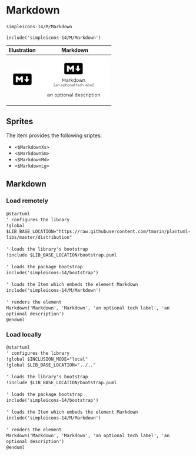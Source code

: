 # Markdown


```text
simpleicons-14/M/Markdown
```

```text
include('simpleicons-14/M/Markdown')
```



| Illustration | Markdown |
| :---: | :---: |
| ![illustration for Illustration](../../simpleicons-14/M/Markdown.png) | ![illustration for Markdown](../../simpleicons-14/M/Markdown.Local.png) |



## Sprites
The item provides the following sriptes:

- `<$MarkdownXs>`
- `<$MarkdownSm>`
- `<$MarkdownMd>`
- `<$MarkdownLg>`





## Markdown

### Load remotely
```plantuml
@startuml
' configures the library
!global $LIB_BASE_LOCATION="https://raw.githubusercontent.com/tmorin/plantuml-libs/master/distribution"

' loads the library's bootstrap
!include $LIB_BASE_LOCATION/bootstrap.puml

' loads the package bootstrap
include('simpleicons-14/bootstrap')

' loads the Item which embeds the element Markdown
include('simpleicons-14/M/Markdown')

' renders the element
Markdown('Markdown', 'Markdown', 'an optional tech label', 'an optional description')
@enduml
```

### Load locally
```plantuml
@startuml
' configures the library
!global $INCLUSION_MODE="local"
!global $LIB_BASE_LOCATION="../.."

' loads the library's bootstrap
!include $LIB_BASE_LOCATION/bootstrap.puml

' loads the package bootstrap
include('simpleicons-14/bootstrap')

' loads the Item which embeds the element Markdown
include('simpleicons-14/M/Markdown')

' renders the element
Markdown('Markdown', 'Markdown', 'an optional tech label', 'an optional description')
@enduml
```

